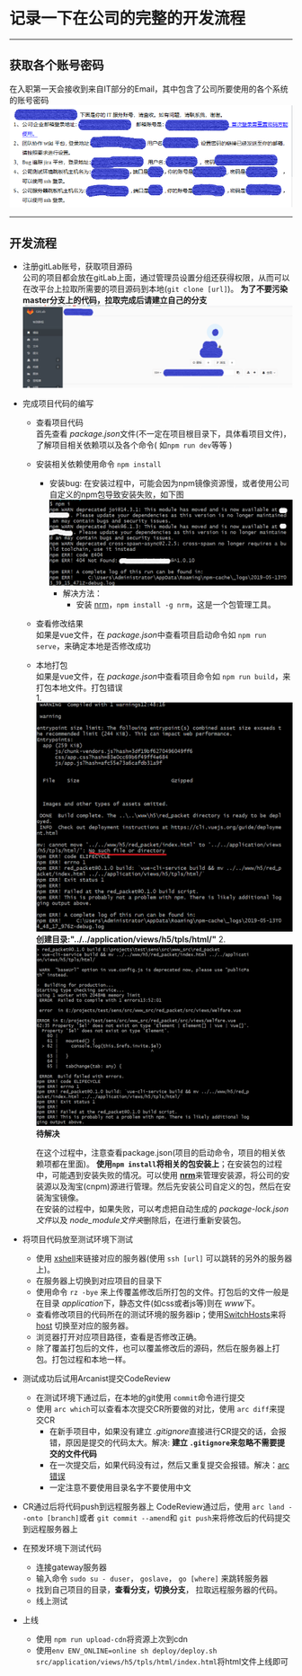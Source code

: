 # 记录一下在公司的完整的开发流程

---

## 获取各个账号密码

在入职第一天会接收到来自IT部分的Email，其中包含了公司所要使用的各个系统的账号密码  
![email_example](image/work/it_email.png)

---

## 开发流程

- 注册gitLab账号，获取项目源码  
    公司的项目都会放在gitLab上面，通过管理员设置分组还获得权限，从而可以在改平台上拉取所需要的项目源码到本地(`git clone [url]`)。 **为了不要污染master分支上的代码，拉取完成后请建立自己的分支**  
    ![gitlay](image/work/gitLay_oneProject.png)

- 完成项目代码的编写  
  - 查看项目代码  
      首先查看 *package.json*文件(不一定在项目根目录下，具体看项目文件)，了解项目相关依赖项以及各个命令( 如`npm run dev`等等 )
  - 安装相关依赖使用命令 `npm install`  
    - 安装bug: 在安装过程中，可能会因为npm镜像资源慢，或者使用公司自定义的npm包导致安装失败，如下图  
        ![error](image/work/npm_install_bug.png)
      - 解决方法：
        - 安装 [nrm](https://github.com/Pana/nrm)，`npm install -g nrm`，这是一个包管理工具。
  - 查看修改结果  
        如果是vue文件，在 *package.json*中查看项目启动命令如 `npm run serve`，来确定本地是否修改成功
  - 本地打包  
        如果是vue文件，在 *package.json*中查看项目命令如 `npm run build`，来打包本地文件。打包错误  
        1. ![error](image/work/build_error.png)  
        **创建目录:"../../application/views/h5/tpls/html/"**
        2. ![error](image/work/build_error2.png)  
        **待解决**

    在这个过程中，注意查看package.json(项目的启动命令，项目的相关依赖项都在里面)。 **使用`npm install`将相关的包安装上**；在安装包的过程中，可能遇到安装失败的情况。可以使用 [**nrm**](tools/nrm.md)来管理安装源，将公司的安装源以及淘宝(cnpm)源进行管理。然后先安装公司自定义的包，然后在安装淘宝镜像。  
    在安装的过程中，如果失败，可以考虑把自动生成的 *package-lock.json文件*以及 *node_module文件夹*删除后，在进行重新安装包。

- 将项目代码放至测试环境下测试
  - 使用 [xshell](https://www.netsarang.com/zh/xshell/)来链接对应的服务器(使用 `ssh [url]` 可以跳转的另外的服务器上)。
  - 在服务器上切换到对应项目的目录下
  - 使用命令 `rz -bye` 来上传覆盖修改后所打包的文件。打包后的文件一般是在目录 *application*下，静态文件(如css或者js等)则在 *www*下。
  - 查看修改项目的代码所在的测试环境的服务器ip；使用[SwitchHosts](http://oldj.github.io/SwitchHosts/)来将 [host](计算机网络/hosts.md) 切换至对应的服务器。
  - 浏览器打开对应项目路径，查看是否修改正确。
  - 除了覆盖打包后的文件，也可以覆盖修改后的源码，然后在服务器上打包。打包过程和本地一样。

- 测试成功后试用Arcanist提交CodeReview
  - 在测试环境下通过后，在本地的git使用 `commit`命令进行提交
  - 使用 `arc which`可以查看本次提交CR所要做的对比，使用 `arc diff`来提交CR
    - 在新手项目中，如果没有建立 *.gitignore*直接进行CR提交的话，会报错，原因是提交的代码太大。解决: **建立 `.gitignore`来忽略不需要提交的文件代码**
    - 在一次提交后，如果代码没有过，然后又重复提交会报错。解决：[arc错误](tools/arc)
    - 一定注意不要使用目录名字不要使用中文

- CR通过后将代码push到远程服务器上
    CodeReview通过后，使用 `arc land --onto [branch]`或者 `git commit --amend`和 `git push`来将修改后的代码提交到远程服务器上

- 在预发环境下测试代码
  - 连接gateway服务器
  - 输入命令 `sudo su - duser`， `goslave`， `go [where]` 来跳转服务器
  - 找到自己项目的目录，**查看分支，切换分支**， 拉取远程服务器的代码。
  - 线上测试

- 上线
  - 使用 `npm run upload-cdn`将资源上次到cdn
  - 使用`env ENV_ONLINE=online sh deploy/deploy.sh src/application/views/h5/tpls/html/index.html`将html文件上线即可
